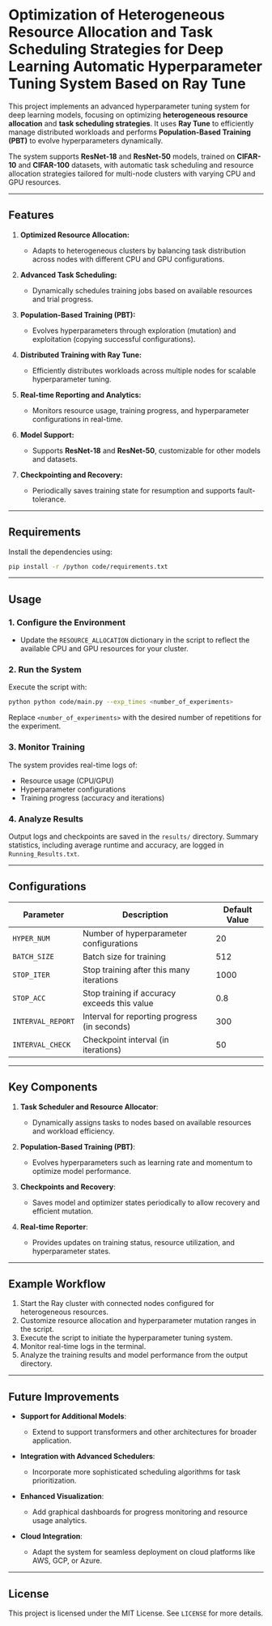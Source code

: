 # Optimization of Heterogeneous Resource Allocation and Task Scheduling Strategies for Deep Learning Automatic Hyperparameter Tuning System Based on Ray Tune

This project implements an advanced hyperparameter tuning system for deep learning models, focusing on optimizing **heterogeneous resource allocation** and **task scheduling strategies**. It uses **Ray Tune** to efficiently manage distributed workloads and performs **Population-Based Training (PBT)** to evolve hyperparameters dynamically.

The system supports **ResNet-18** and **ResNet-50** models, trained on **CIFAR-10** and **CIFAR-100** datasets, with automatic task scheduling and resource allocation strategies tailored for multi-node clusters with varying CPU and GPU resources.

---

## Features

1. **Optimized Resource Allocation:**
   - Adapts to heterogeneous clusters by balancing task distribution across nodes with different CPU and GPU configurations.
   
2. **Advanced Task Scheduling:**
   - Dynamically schedules training jobs based on available resources and trial progress.
   
3. **Population-Based Training (PBT):**
   - Evolves hyperparameters through exploration (mutation) and exploitation (copying successful configurations).

4. **Distributed Training with Ray Tune:**
   - Efficiently distributes workloads across multiple nodes for scalable hyperparameter tuning.

5. **Real-time Reporting and Analytics:**
   - Monitors resource usage, training progress, and hyperparameter configurations in real-time.

6. **Model Support:**
   - Supports **ResNet-18** and **ResNet-50**, customizable for other models and datasets.

7. **Checkpointing and Recovery:**
   - Periodically saves training state for resumption and supports fault-tolerance.

---

## Requirements

Install the dependencies using:
```bash
pip install -r /python code/requirements.txt
```

---

## Usage

### 1. Configure the Environment
- Update the `RESOURCE_ALLOCATION` dictionary in the script to reflect the available CPU and GPU resources for your cluster.

### 2. Run the System
Execute the script with:
```bash
python python code/main.py --exp_times <number_of_experiments>
```
Replace `<number_of_experiments>` with the desired number of repetitions for the experiment.

### 3. Monitor Training
The system provides real-time logs of:
- Resource usage (CPU/GPU)
- Hyperparameter configurations
- Training progress (accuracy and iterations)

### 4. Analyze Results
Output logs and checkpoints are saved in the `results/` directory. Summary statistics, including average runtime and accuracy, are logged in `Running_Results.txt`.

---

## Configurations

| Parameter               | Description                                    | Default Value |
|-------------------------|------------------------------------------------|---------------|
| `HYPER_NUM`             | Number of hyperparameter configurations        | 20            |
| `BATCH_SIZE`            | Batch size for training                        | 512           |
| `STOP_ITER`             | Stop training after this many iterations       | 1000          |
| `STOP_ACC`              | Stop training if accuracy exceeds this value   | 0.8           |
| `INTERVAL_REPORT`       | Interval for reporting progress (in seconds)   | 300           |
| `INTERVAL_CHECK`        | Checkpoint interval (in iterations)            | 50            |

---

## Key Components

1. **Task Scheduler and Resource Allocator**:
   - Dynamically assigns tasks to nodes based on available resources and workload efficiency.

2. **Population-Based Training (PBT)**:
   - Evolves hyperparameters such as learning rate and momentum to optimize model performance.

3. **Checkpoints and Recovery**:
   - Saves model and optimizer states periodically to allow recovery and efficient mutation.

4. **Real-time Reporter**:
   - Provides updates on training status, resource utilization, and hyperparameter states.

---

## Example Workflow

1. Start the Ray cluster with connected nodes configured for heterogeneous resources.
2. Customize resource allocation and hyperparameter mutation ranges in the script.
3. Execute the script to initiate the hyperparameter tuning system.
4. Monitor real-time logs in the terminal.
5. Analyze the training results and model performance from the output directory.

---

## Future Improvements

- **Support for Additional Models**:
  - Extend to support transformers and other architectures for broader application.

- **Integration with Advanced Schedulers**:
  - Incorporate more sophisticated scheduling algorithms for task prioritization.

- **Enhanced Visualization**:
  - Add graphical dashboards for progress monitoring and resource usage analytics.

- **Cloud Integration**:
  - Adapt the system for seamless deployment on cloud platforms like AWS, GCP, or Azure.

---

## License

This project is licensed under the MIT License. See `LICENSE` for more details.
